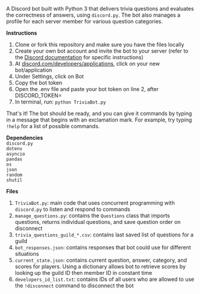 A Discord bot built with Python 3 that delivers trivia questions and evaluates the correctness of answers, using `discord.py`. The bot also manages a profile for each server member for various question categories.

**Instructions**
1. Clone or fork this repository and make sure you have the files locally
2. Create your own bot account and invite the bot to your server (refer to the [Discord documentation](https://discordpy.readthedocs.io/en/latest/discord.html) for specific instructions)
3. At [discord.com/developers/applications](https://discord.com/developers/applications), click on your new bot/application
4. Under Settings, click on Bot
5. Copy the bot token
6. Open the .env file and paste your bot token on line 2, after DISCORD_TOKEN=
7. In terminal, run:  `python TriviaBot.py`

That's it! The bot should be ready, and you can give it commands by typing in a message that begins with an exclamation mark. For example, try typing `!help` for a list of possible commands.

**Dependencies**    
`discord.py`  
`dotenv`  
`asyncio`  
`pandas`  
`os`  
`json`  
`random`  
`shutil`  

**Files**  
1. `TriviaBot.py`: main code that uses concurrent programming with `discord.py` to listen and respond to commands  
2. `manage_questions.py`: contains the `Questions` class that imports questions, returns individual questions, and save question order on disconnect  
3. `trivia_questions_guild_*.csv`: contains last saved list of questions for a guild  
4. `bot_responses.json`: contains responses that bot could use for different situations
5. `current_state.json`: contains current question, answer, category, and scores for players. Using a dictionary allows bot to retrieve scores by looking up the guild ID then member ID in constant time
6. `developers_id_list.txt`: contains IDs of all users who are allowed to use the `!disconnect` command to disconnect the bot
